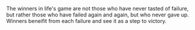 The winners in life's game are not those who have never tasted of failure, but rather those who have failed again and again, but who never gave up. Winners beneifit from each failure and see it as a step to victory. 
